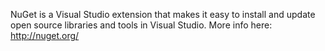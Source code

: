 NuGet is a Visual Studio extension that makes it easy to install and update open source libraries and tools in Visual Studio.
More info here: http://nuget.org/